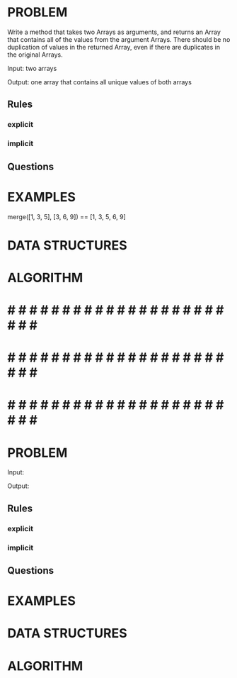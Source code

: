 # PROBLEM
Write a method that takes two Arrays as arguments, and returns an Array that contains all of the values from the argument Arrays. There should be no duplication of values in the returned Array, even if there are duplicates in the original Arrays.

  Input: two arrays

  Output: one array that contains all unique values of both arrays

  ## Rules
  ### explicit
  
  ### implicit


  ## Questions


# EXAMPLES
merge([1, 3, 5], [3, 6, 9]) == [1, 3, 5, 6, 9]

# DATA STRUCTURES


# ALGORITHM


# # # # # # # # # # # # # # # # # # # # # # # # #
# # # # # # # # # # # # # # # # # # # # # # # # #
# # # # # # # # # # # # # # # # # # # # # # # # #

# PROBLEM


  Input: 

  Output:

  ## Rules
  ### explicit
  
  ### implicit


  ## Questions


# EXAMPLES


# DATA STRUCTURES


# ALGORITHM
